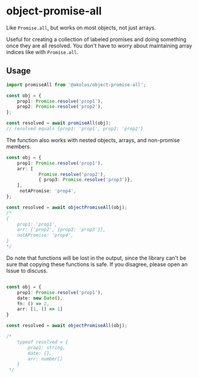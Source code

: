 # object-promise-all

Like `Promise.all`, but works on most objects, not just arrays.

Useful for creating a collection of labeled promises and doing something once they are all resolved. You don't have to worry about
maintaining array indices like with `Promise.all`.

## Usage

```ts
import promiseAll from '@akolos/object-promise-all';

const obj = {
	prop1: Promise.resolve('prop1'),
	prop2: Promise.resolve('prop2'),
};

const resolved = await promiseAll(obj);
// resolved equals {prop1: 'prop1', prop2: 'prop2'}
```

The function also works with nested objects, arrays, and non-promise members.

```ts
const obj = {
	prop1: Promise.resolve('prop1'),
	arr: [
        	Promise.resolve('prop2'),
	        { prop3: Promise.resolve('prop3')},
	],
     notAPromise: 'prop4',
};

const resolved = await objectPromiseAll(obj);
/*
{
	prop1: 'prop1',
	arr: ['prop2', {prop3: 'prop3'}],
	notAPromise: 'prop4',
}
*/
```

Do note that functions will be lost in the output, since the library can't be sure
that copying these functions is safe. If you disagree, please open an Issue to discuss.

```ts

const obj = {
	prop1: Promise.resolve('prop1'),
	date: new Date(),
	fn: () => 2,
	arr: [1, () => 1]
}

const resolved = await objectPromiseAll(obj);

/*
	typeof resolved = {
		prop1: string,
		date: {},
		arr: number[]
	}
 */

```